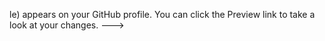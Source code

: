 le) appears on your GitHub profile.
You can click the Preview link to take a look at your changes.
--->
